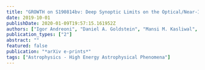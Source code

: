 ```yaml
---
title: "GROWTH on S190814bv: Deep Synoptic Limits on the Optical/Near-Infrared Counterpart to a Neutron Star-Black Hole Merger"
date: 2019-10-01
publishDate: 2020-01-09T19:57:15.161952Z
authors: ["Igor Andreoni", "Daniel A. Goldstein", "Mansi M. Kasliwal", "Peter E. Nugent", "Rongpu Zhou", "Jeffrey A. Newman", "Mattia Bulla", "Francois Foucart", "Kenta Hotokezaka", "Ehud Nakar", "Samaya Nissanke", "Geert Raaijmakers", "Joshua S. Bloom", "Kishalay De", "Jacob E. Jencson", "Charlotte Ward", "Tomás Ahumada", "Shreya Anand", "David A. H. Buckley", "Maria D. Caballero-Garcı́a", "Alberto J. Castro-Tirado", "Christopher M. Copperwheat", "Michael W. Coughlin", "S. Bradley Cenko", "Mariusz Gromadzki", "Youdong D. Hu", "Viraj R. Karambelkar", "Daniel A. Perley", "Yashvi Sharma", "Azamat F. Valeev", "David O. Cook", "U. Christoffer Fremling", "Harsh Kumar", "Kirsty Taggart", "Ashot Bagdasaryan", "Jeff Cooke", "Aishwarya Dahiwale", "Suhail Dhawan", "Dougal Dobie", "Pradip Gatkine", "V. Zach Golkhou", "Ariel Goobar", "Andreas Guerra Chaves", "Matthew Hankins", "David L. Kaplan", "Albert K. H. Kong", "Erik C. Kool", "Siddharth Mohite", "Jesper Sollerman", "Anastasios Tzanidakis", "Sara Webb", "Keming Zhang"]
publication_types: ["2"]
abstract: ""
featured: false
publication: "*arXiv e-prints*"
tags: ["Astrophysics - High Energy Astrophysical Phenomena"]
---
```


